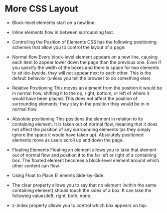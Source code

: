 # More CSS Layout


* Block-level elements start on a new line.

* Inline elements flow in between surrounding text.

* Controlling the Position of Elements
  CSS has the following positioning schemes that allow you to control the layout of a page:

* Normal flow Every block-level element appears on a new line, causing each item to appear lower down the page than the previous one. Even if you
specify the width of the boxes and there is space for two elements to sit ide-byside, they will not appear next to each other. This is the default behavior (unless you tell the browser to do something else).

* Relative Positioning This moves an element from the position it would be in normal flow, shifting it to the op, right, bottom, or left of where it would have been placed. This does not affect the position of surrounding elements; they stay in the position they would be in in normal flow.

* Absolute positioning This positions the element in relation to its containing element. It is taken out of normal flow, meaning that it does not affect the position of any surrounding elements (as they simply ignore the space it would have taken up). Absolutely positioned elements move as users scroll up and down the page.

* Floating Elements Floating an element allows you to take that element out of normal flow and position it to the far left or right of a containing box. The floated element becomes a block-level element around which other content can flow.

* Using Float to Place El ements Side-by-Side.

* The clear property allows you to say that no element (within the same containing element) should touch the sides of a box. It can take the following values:left, right, both, none.

* z-index property allows you to control which box appears on top.
